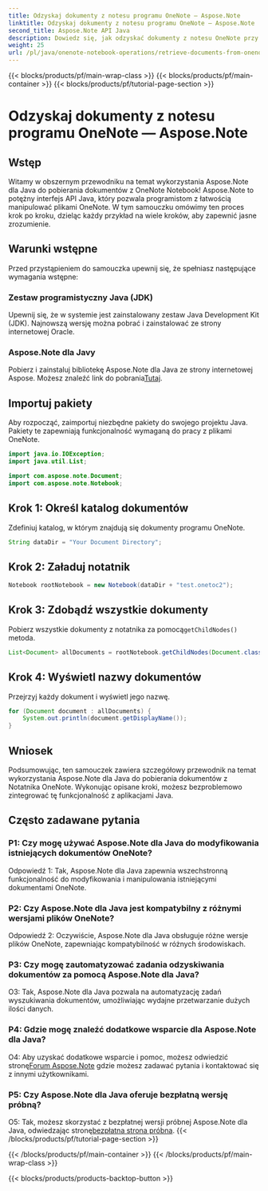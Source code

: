 ```yaml
---
title: Odzyskaj dokumenty z notesu programu OneNote — Aspose.Note
linktitle: Odzyskaj dokumenty z notesu programu OneNote — Aspose.Note
second_title: Aspose.Note API Java
description: Dowiedz się, jak odzyskać dokumenty z notesu OneNote przy użyciu Aspose.Note dla Java. Postępuj zgodnie z naszym przewodnikiem krok po kroku, aby zapewnić bezproblemową integrację.
weight: 25
url: /pl/java/onenote-notebook-operations/retrieve-documents-from-onenote-notebook/
---
```


{{< blocks/products/pf/main-wrap-class >}}
{{< blocks/products/pf/main-container >}}
{{< blocks/products/pf/tutorial-page-section >}}

# Odzyskaj dokumenty z notesu programu OneNote — Aspose.Note

## Wstęp

Witamy w obszernym przewodniku na temat wykorzystania Aspose.Note dla Java do pobierania dokumentów z OneNote Notebook! Aspose.Note to potężny interfejs API Java, który pozwala programistom z łatwością manipulować plikami OneNote. W tym samouczku omówimy ten proces krok po kroku, dzieląc każdy przykład na wiele kroków, aby zapewnić jasne zrozumienie.

## Warunki wstępne

Przed przystąpieniem do samouczka upewnij się, że spełniasz następujące wymagania wstępne:

### Zestaw programistyczny Java (JDK)

Upewnij się, że w systemie jest zainstalowany zestaw Java Development Kit (JDK). Najnowszą wersję można pobrać i zainstalować ze strony internetowej Oracle.

### Aspose.Note dla Javy

 Pobierz i zainstaluj bibliotekę Aspose.Note dla Java ze strony internetowej Aspose. Możesz znaleźć link do pobrania[Tutaj](https://releases.aspose.com/note/java/).

## Importuj pakiety

Aby rozpocząć, zaimportuj niezbędne pakiety do swojego projektu Java. Pakiety te zapewniają funkcjonalność wymaganą do pracy z plikami OneNote.

```java
import java.io.IOException;
import java.util.List;

import com.aspose.note.Document;
import com.aspose.note.Notebook;
```

## Krok 1: Określ katalog dokumentów

Zdefiniuj katalog, w którym znajdują się dokumenty programu OneNote.

```java
String dataDir = "Your Document Directory";
```

## Krok 2: Załaduj notatnik

```java
Notebook rootNotebook = new Notebook(dataDir + "test.onetoc2");
```

## Krok 3: Zdobądź wszystkie dokumenty

 Pobierz wszystkie dokumenty z notatnika za pomocą`getChildNodes()` metoda.

```java
List<Document> allDocuments = rootNotebook.getChildNodes(Document.class);
```

## Krok 4: Wyświetl nazwy dokumentów

Przejrzyj każdy dokument i wyświetl jego nazwę.

```java
for (Document document : allDocuments) {
    System.out.println(document.getDisplayName());
}
```

## Wniosek

Podsumowując, ten samouczek zawiera szczegółowy przewodnik na temat wykorzystania Aspose.Note dla Java do pobierania dokumentów z Notatnika OneNote. Wykonując opisane kroki, możesz bezproblemowo zintegrować tę funkcjonalność z aplikacjami Java.

## Często zadawane pytania

### P1: Czy mogę używać Aspose.Note dla Java do modyfikowania istniejących dokumentów OneNote?

Odpowiedź 1: Tak, Aspose.Note dla Java zapewnia wszechstronną funkcjonalność do modyfikowania i manipulowania istniejącymi dokumentami OneNote.

### P2: Czy Aspose.Note dla Java jest kompatybilny z różnymi wersjami plików OneNote?

Odpowiedź 2: Oczywiście, Aspose.Note dla Java obsługuje różne wersje plików OneNote, zapewniając kompatybilność w różnych środowiskach.

### P3: Czy mogę zautomatyzować zadania odzyskiwania dokumentów za pomocą Aspose.Note dla Java?

O3: Tak, Aspose.Note dla Java pozwala na automatyzację zadań wyszukiwania dokumentów, umożliwiając wydajne przetwarzanie dużych ilości danych.

### P4: Gdzie mogę znaleźć dodatkowe wsparcie dla Aspose.Note dla Java?

 O4: Aby uzyskać dodatkowe wsparcie i pomoc, możesz odwiedzić stronę[Forum Aspose.Note](https://forum.aspose.com/c/note/28) gdzie możesz zadawać pytania i kontaktować się z innymi użytkownikami.

### P5: Czy Aspose.Note dla Java oferuje bezpłatną wersję próbną?

 O5: Tak, możesz skorzystać z bezpłatnej wersji próbnej Aspose.Note dla Java, odwiedzając stronę[bezpłatna strona próbna](https://releases.aspose.com/).
{{< /blocks/products/pf/tutorial-page-section >}}

{{< /blocks/products/pf/main-container >}}
{{< /blocks/products/pf/main-wrap-class >}}

{{< blocks/products/products-backtop-button >}}
